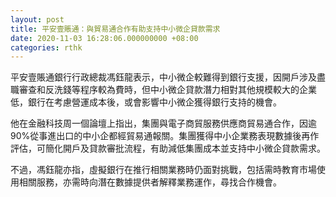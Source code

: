 ```yaml
---
layout: post
title: 平安壹賬通：與貿易通合作有助支持中小微企貸款需求
date: 2020-11-03 16:28:06.000000000 +08:00
categories: rthk
---
```


平安壹賬通銀行行政總裁馮鈺龍表示，中小微企較難得到銀行支援，因開戶涉及盡職審查和反洗錢等程序較為費時，但中小微企貸款潛力相對其他規模較大的企業低，銀行在考慮營運成本後，或會影響中小微企獲得銀行支持的機會。

他在金融科技周一個論壇上指出，集團與電子商貿服務供應商貿易通合作，因逾90%從事進出口的中小企都經貿易通報關。集團獲得中小企業務表現數據後再作評估，可簡化開戶及貸款審批流程，有助減低集團成本並支持中小微企貸款需求。

不過，馮鈺龍亦指，虛擬銀行在推行相關業務時仍面對挑戰，包括需時教育市場使用相關服務，亦需時向潛在數據提供者解釋業務運作，尋找合作機會。
